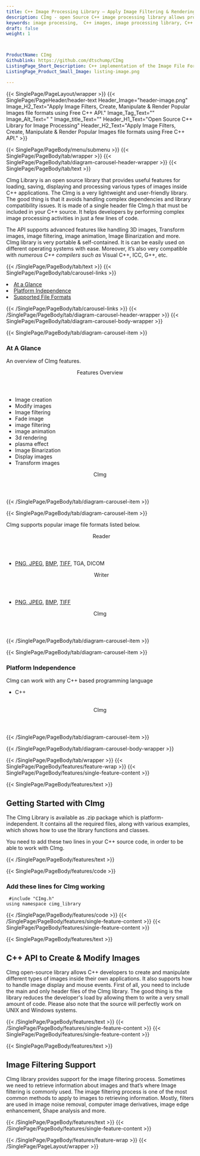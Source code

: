 ```yaml
---
title: C++ Image Processing Library – Apply Image Filtering & Rendering
description: CImg - open Source C++ image processing library allows programmers to apply image filtering, render, create, edit & manipulate formats like PNG, JPEG, BMP & TIFF.
keywords: image processing,  C++ images, image processing library, C++ PNG API, C++ JPG, C++ image API,  C++ Image creation, Modify images, Image filtering API, C++  fade image , image filtering  API, image animation, 3d image  rendering, plasma effect, C++ Image Binarization
draft: false
weight: 1



ProductName: CImg
Githublink: https://github.com/dtschump/CImg
ListingPage_Short_Description: C++ implementation of the Image File Formats. It supports working with popular image file formats like PNG, JPEG, BMP, TIFF & more.
ListingPage_Product_Small_Image: listing-image.png 

---
```


{{< SinglePage/PageLayout/wrapper >}}
{{< SinglePage/PageHeader/header-text
Header_Image="header-image.png"
Image_H2_Text="Apply Image Filters, Create, Manipulate & Render Popular Images file formats using Free C++ API."
Image_Tag_Text=""
Image_Alt_Text=" "
Image_title_Text=""
Header_H1_Text="Open Source C++ Library for Image Processing"
Header_H2_Text="Apply Image Filters, Create, Manipulate & Render Popular Images file formats using Free C++ API." >}}

{{< SinglePage/PageBody/menu/submenu >}}
{{< SinglePage/PageBody/tab/wrapper >}}
{{< SinglePage/PageBody/tab/diagram-carousel-header-wrapper >}}
{{< SinglePage/PageBody/tab/text >}}



<p>CImg Library is an open source library that provides useful features for loading, saving, displaying and processing various types of images inside C++ applications. The CImg is a very lightweight and user-friendly library. The good thing is that it avoids handling complex dependencies and library compatibility issues. It is made of a single header file CImg.h that must be included in your C++ source. It helps developers by performing complex image processing activities in just a few lines of code.</p>
<p>The API supports advanced features like handling 3D images, Transform images, image filtering, image animation, Image Binarization and more. CImg library is very portable & self-contained. It is can be easily used on different operating systems with ease. Moreover, it’s also very compatible with <em>numerous C++ compilers such as </em>Visual C++, ICC, G++, etc.</p>

{{< /SinglePage/PageBody/tab/text >}}
{{< SinglePage/PageBody/tab/carousel-links >}}

<li data-target="#diagramcarousel" data-slide-to="0"><a href="#">At a Glance</a></li>
<li data-target="#diagramcarousel" data-slide-to="2"><a href="#">Platform Independence</a></li>
<li data-target="#diagramcarousel" data-slide-to="1"><a class="activetab" href="#">Supported File Formats</a></li>


{{< /SinglePage/PageBody/tab/carousel-links >}}
{{< /SinglePage/PageBody/tab/diagram-carousel-header-wrapper >}}
{{< SinglePage/PageBody/tab/diagram-carousel-body-wrapper >}}

{{< SinglePage/PageBody/tab/diagram-carousel-item >}}
<h3>At A Glance</h3>
<p>An overview of CImg features.</p>
<div class="diagram1 d1-poi">
<div class="d1-row">
<div class="d1-col d1-left"><header>Features Overview</header>
<ul>
<li>Image creation</li>
<li>Modify images</li>
<li>Image filtering</li>
<li>Fade image</li>
<li>image filtering</li>
<li>image animation</li>
<li>3d rendering</li>
<li>plasma effect</li>
<li>Image Binarization</li>
<li>Display images</li>
<li>Transform images</li>
</ul>
</div>
<!--/left--></div>
<div class="d1-logo" style="border: none;"><!--<img src='listing-image.png' alt="Compression APIs for .NET" />--><header>CImg</header><footer><small></small></footer></div>
<!--/logo--></div>
<!--/diagram1-->
{{< /SinglePage/PageBody/tab/diagram-carousel-item >}}

{{< SinglePage/PageBody/tab/diagram-carousel-item >}}
<p>CImg supports popular image file formats listed below.</p>
<div class="diagram1 d2  d1-poi">
<div class="d1-row">
<div class="d1-col d1-left"><header><i class="fa fa-arrows-v "> </i> Reader</header>
<ul>
<li><a href="https://wiki.fileformat.com/image/png/">PNG</a>,<a href="https://wiki.fileformat.com/image/jpeg/"> JPEG</a>, <a href="https://wiki.fileformat.com/image/bmp/">BMP</a>, <a href="https://wiki.fileformat.com/image/tiff/">TIFF</a>, TGA, DICOM</li>
</ul>
</div>
<!--/left-->
<div class="d1-col d1-right"><header><i class="fa  fa-long-arrow-down"> </i> Writer</header>
<ul>
<li><a href="https://wiki.fileformat.com/image/png/">PNG</a>,<a href="https://wiki.fileformat.com/image/jpeg/"> JPEG</a>, <a href="https://wiki.fileformat.com/image/bmp/">BMP</a>, <a href="https://wiki.fileformat.com/image/tiff/">TIFF</a></li>
</ul>
</div>
<!--/right--></div>
<!--/row-->
<div class="d1-logo" style="border: none;"><!--<img src='listing-image.png' alt="Compression APIs for .NET" />--><header>CImg</header><footer><small></small></footer></div>
<!--/logo--></div>
<!--/diagram2-->
{{< /SinglePage/PageBody/tab/diagram-carousel-item >}}

{{< SinglePage/PageBody/tab/diagram-carousel-item >}}
<h3>Platform Independence</h3>
<p>CImg can work with any C++ based programming language</p>
<div class="diagram1 d1-poi">
<div class="d1-row">
<div class="d1-col d1-left">
<ul>
<li>C++</li>
</ul>
</div>
<!--/left-->
<div class="d1-col d1-right"> </div>
<!--/right--></div>
<!--/row-->
<div class="d1-logo" style="border: none;"><!--<img src='listing-image.png' alt="Compression APIs for .NET" />--><header>CImg</header><footer><small></small></footer></div>
<!--/logo--></div>
<!--/diagram2 -->
{{< /SinglePage/PageBody/tab/diagram-carousel-item >}}

{{< /SinglePage/PageBody/tab/diagram-carousel-body-wrapper >}}

{{< /SinglePage/PageBody/tab/wrapper >}}
{{< SinglePage/PageBody/features/feature-wrap >}}
{{< SinglePage/PageBody/features/single-feature-content >}}

{{< SinglePage/PageBody/features/text >}}
<h2 class="h2title">Getting Started with CImg</h2>
<p>The CImg Library is available as .zip package which is platform-independent. It contains all the required files, along with various examples, which shows how to use the library functions and classes.</p>
<p>You need to add these two lines in your C++ source code, in order to be able to work with CImg.</p>
{{< /SinglePage/PageBody/features/text >}}

{{< SinglePage/PageBody/features/code >}}
<h3><strong>Add these lines for CImg working</strong></h3>
<pre><code class="html"> #include "CImg.h" 
using namespace cimg_library </code></pre>

{{< /SinglePage/PageBody/features/code >}}
{{< /SinglePage/PageBody/features/single-feature-content >}}
{{< SinglePage/PageBody/features/single-feature-content >}}

{{< SinglePage/PageBody/features/text >}}
<h2 class="h2title">C++ API to Create & Modify Images</h2>
<p>CImg open-source library allows C++ developers to create and manipulate different types of images inside their own applications. It also supports how to handle image display and mouse events. First of all, you need to include the main and only header files of the CImg library. The good thing is the library reduces the developer's load by allowing them to write a very small amount of code. Please also note that the source will perfectly work on UNIX and Windows systems.</p>

{{< /SinglePage/PageBody/features/text >}}
{{< /SinglePage/PageBody/features/single-feature-content >}}
{{< SinglePage/PageBody/features/single-feature-content >}}

{{< SinglePage/PageBody/features/text >}}
<h2 class="h2title">Image Filtering Support</h2>
<p>CImg library provides support for the image filtering process. Sometimes we need to retrieve information about images and that’s where Image filtering is commonly used. The image filtering process is one of the most common methods to apply to images to retrieving information. Mostly, filters are used in image noise removal, computer image derivatives, image edge enhancement, Shape analysis and more.</p>

{{< /SinglePage/PageBody/features/text >}}
{{< /SinglePage/PageBody/features/single-feature-content >}}

{{< /SinglePage/PageBody/features/feature-wrap >}}
{{< /SinglePage/PageLayout/wrapper >}}